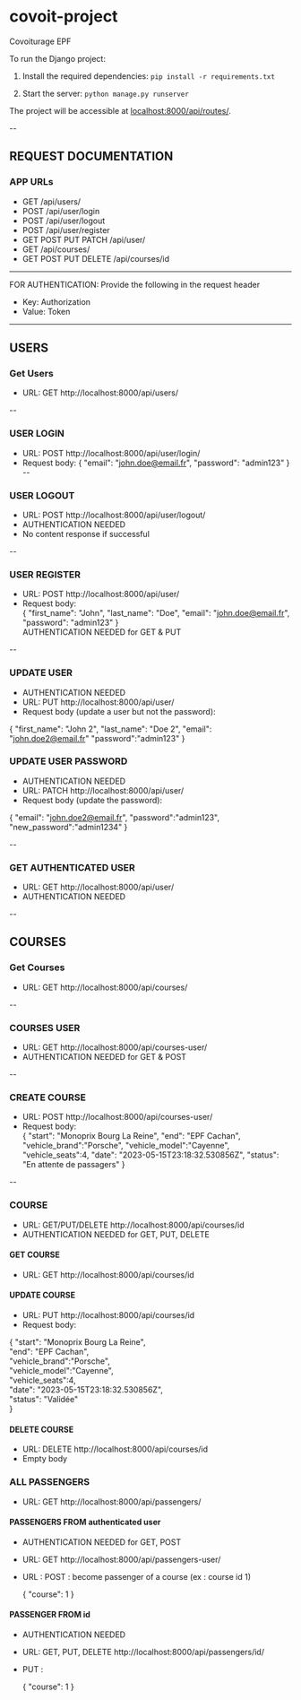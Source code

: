 # covoit-project
Covoiturage EPF

To run the Django project:

1. Install the required dependencies:
`pip install -r requirements.txt`

2. Start the server:
`python manage.py runserver`

The project will be accessible at [localhost:8000/api/routes/](http://localhost:8000/api/routes/).

--

## REQUEST DOCUMENTATION

### APP URLs

- GET /api/users/
- POST /api/user/login
- POST /api/user/logout
- POST /api/user/register
- GET POST PUT PATCH /api/user/
- GET /api/courses/
- GET POST PUT DELETE /api/courses/id

---

FOR AUTHENTICATION: Provide the following in the request header

- Key: Authorization
- Value: Token <token>

---

## USERS

### Get Users

- URL: GET http://localhost:8000/api/users/

--

### USER LOGIN

- URL: POST http://localhost:8000/api/user/login/
- Request body:
{
"email": "john.doe@email.fr",
"password": "admin123"
}
--

### USER LOGOUT

- URL: POST http://localhost:8000/api/user/logout/
- AUTHENTICATION NEEDED
- No content response if successful

--

### USER REGISTER

- URL: POST http://localhost:8000/api/user/
- Request body:  
{
"first_name": "John",
"last_name": "Doe",
"email": "john.doe@email.fr",
"password": "admin123"
}  
AUTHENTICATION NEEDED for GET & PUT

--

### UPDATE USER
- AUTHENTICATION NEEDED
- URL: PUT http://localhost:8000/api/user/
- Request body (update a user but not the password):  

{
"first_name": "John 2",
"last_name": "Doe 2",
"email": "john.doe2@email.fr"
"password":"admin123"
}  

### UPDATE USER PASSWORD
- AUTHENTICATION NEEDED
- URL: PATCH http://localhost:8000/api/user/
- Request body (update the password):  

{
"email": "john.doe2@email.fr",
"password":"admin123",
"new_password":"admin1234"
}  

--

### GET AUTHENTICATED USER

- URL: GET http://localhost:8000/api/user/
- AUTHENTICATION NEEDED

--

## COURSES

### Get Courses

- URL: GET http://localhost:8000/api/courses/

--

### COURSES USER

- URL: GET http://localhost:8000/api/courses-user/
- AUTHENTICATION NEEDED for GET & POST

--

### CREATE COURSE

- URL: POST http://localhost:8000/api/courses-user/
- Request body:  
{
"start": "Monoprix Bourg La Reine",
"end": "EPF Cachan",
"vehicle_brand":"Porsche",
"vehicle_model":"Cayenne",
"vehicle_seats":4,
"date": "2023-05-15T23:18:32.530856Z",
"status": "En attente de passagers"
}  

--

### COURSE

- URL: GET/PUT/DELETE http://localhost:8000/api/courses/id
- AUTHENTICATION NEEDED for GET, PUT, DELETE

#### GET COURSE

- URL: GET http://localhost:8000/api/courses/id

#### UPDATE COURSE

- URL: PUT http://localhost:8000/api/courses/id
- Request body:  

{
"start": "Monoprix Bourg La Reine",  
"end": "EPF Cachan",  
"vehicle_brand":"Porsche",  
"vehicle_model":"Cayenne",  
"vehicle_seats":4,  
"date": "2023-05-15T23:18:32.530856Z",  
"status": "Validée"  
}  

#### DELETE COURSE

- URL: DELETE http://localhost:8000/api/courses/id
- Empty body  

### ALL PASSENGERS

- URL: GET http://localhost:8000/api/passengers/


#### PASSENGERS FROM authenticated user
- AUTHENTICATION NEEDED for GET, POST

- URL: GET http://localhost:8000/api/passengers-user/

- URL : POST : become passenger of a course (ex : course id 1)

    {
        "course": 1
    }

#### PASSENGER FROM id
- AUTHENTICATION NEEDED

- URL: GET, PUT, DELETE http://localhost:8000/api/passengers/id/

- PUT :

    {
        "course": 1
    }
